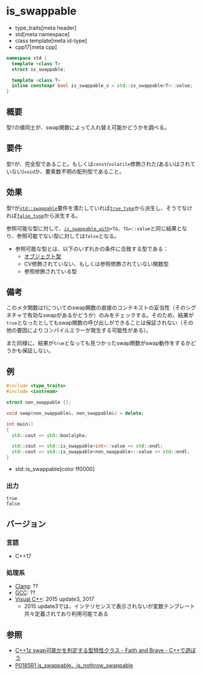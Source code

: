# is_swappable
* type_traits[meta header]
* std[meta namespace]
* class template[meta id-type]
* cpp17[meta cpp]

```cpp
namespace std {
  template <class T>
  struct is_swappable;

  template <class T>
  inline constexpr bool is_swappable_v = std::is_swappable<T>::value;
}
```

## 概要
型`T`の値同士が、swap関数によって入れ替え可能かどうかを調べる。


## 要件
型`T`が、完全型であること。もしくは`const`/`volatile`修飾された(あるいはされていない)`void`か、要素数不明の配列型であること。


## 効果
型`T`が[`std::swappable`](/reference/concepts/swappable.md)要件を満たしていれば[`true_type`](true_type.md)から派生し、そうでなければ[`false_type`](false_type.md)から派生する。

参照可能な型に対して、[`is_swappable_with`](is_swappable_with.md)`<T&, T&>::value`と同じ結果となり、参照可能でない型に対しては`false`となる。

- 参照可能な型とは、以下のいずれかの条件に合致する型である：
    - [オブジェクト型](is_object.md)
    - CV修飾されていない、もしくは参照修飾されていない関数型
    - 参照修飾されている型


## 備考
このメタ関数は`T`についてのswap関数の直接のコンテキストの妥当性（そのシグネチャで有効なswapがあるかどうか）のみをチェックする。そのため、結果が`true`となったとしてもswap関数の呼び出しができることは保証されない（その他の要因によりコンパイルエラーが発生する可能性がある）。

また同様に、結果が`true`となっても見つかったswap関数がswap動作をするかどうかも保証しない。


## 例

```cpp example
#include <type_traits>
#include <iostream>

struct non_swappable {};

void swap(non_swappable&, non_swappable&) = delete;

int main()
{
  std::cout << std::boolalpha;

  std::cout << std::is_swappable<int>::value << std::endl;
  std::cout << std::is_swappable<non_swappable>::value << std::endl;
}
```
* std::is_swappable[color ff0000]

### 出力
```
true
false
```

## バージョン
### 言語
- C++17

### 処理系
- [Clang](/implementation.md#clang): ??
- [GCC](/implementation.md#gcc): ??
- [Visual C++](/implementation.md#visual_cpp): 2015 update3, 2017
	- 2015 update3では、インテリセンスで表示されないが変数テンプレート共々定義されており利用可能である

## 参照
- [C++1z swap可能かを判定する型特性クラス - Faith and Brave - C++で遊ぼう](https://faithandbrave.hateblo.jp/entry/2016/06/24/165526)
- [P0185R1 is_swappable、is_nothrow_swappable](http://www.open-std.org/jtc1/sc22/wg21/docs/papers/2016/p0185r1.html)
